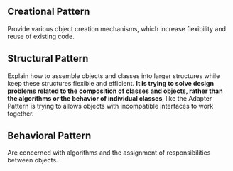 ## Creational Pattern
Provide various object creation mechanisms, which increase flexibility and reuse of existing code.

## Structural Pattern
Explain how to assemble objects and classes into larger structures while keep these structures flexible and efficient. **It is trying to solve design problems related to the composition of classes and objects, rather than the algorithms or the behavior of individual classes**, like the Adapter Pattern is trying to allows objects with incompatible interfaces to work together.

## Behavioral Pattern
Are concerned with algorithms and the assignment of responsibilities between objects.